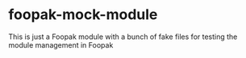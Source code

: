 # foopak-mock-module
This is just a Foopak module with a bunch of fake files for testing the module management in Foopak
